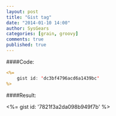 ```yaml
---
layout: post
title: "Gist tag"
date: "2014-01-10 14:00"
author: SysGears
categories: [grain, groovy]
comments: true
published: true
---
```


<!--more-->

####Code:

```jsp
<%=
    gist id: 'dc3bf4796acd6a1439bc'
%>
```

####Result:

<%=
    gist id: '7821f3a2da098b949f7b'
%>

